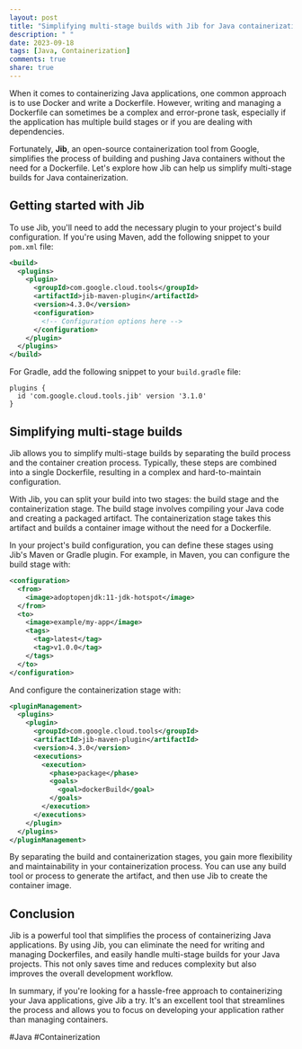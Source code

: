 ```yaml
---
layout: post
title: "Simplifying multi-stage builds with Jib for Java containerization"
description: " "
date: 2023-09-18
tags: [Java, Containerization]
comments: true
share: true
---
```


When it comes to containerizing Java applications, one common approach is to use Docker and write a Dockerfile. However, writing and managing a Dockerfile can sometimes be a complex and error-prone task, especially if the application has multiple build stages or if you are dealing with dependencies.

Fortunately, **Jib**, an open-source containerization tool from Google, simplifies the process of building and pushing Java containers without the need for a Dockerfile. Let's explore how Jib can help us simplify multi-stage builds for Java containerization.

## Getting started with Jib

To use Jib, you'll need to add the necessary plugin to your project's build configuration. If you're using Maven, add the following snippet to your `pom.xml` file:

```xml
<build>
  <plugins>
    <plugin>
      <groupId>com.google.cloud.tools</groupId>
      <artifactId>jib-maven-plugin</artifactId>
      <version>4.3.0</version>
      <configuration>
        <!-- Configuration options here -->
      </configuration>
    </plugin>
  </plugins>
</build>
```

For Gradle, add the following snippet to your `build.gradle` file:

```
plugins {
  id 'com.google.cloud.tools.jib' version '3.1.0'
}
```

## Simplifying multi-stage builds

Jib allows you to simplify multi-stage builds by separating the build process and the container creation process. Typically, these steps are combined into a single Dockerfile, resulting in a complex and hard-to-maintain configuration.

With Jib, you can split your build into two stages: the build stage and the containerization stage. The build stage involves compiling your Java code and creating a packaged artifact. The containerization stage takes this artifact and builds a container image without the need for a Dockerfile.

In your project's build configuration, you can define these stages using Jib's Maven or Gradle plugin. For example, in Maven, you can configure the build stage with:

```xml
<configuration>
  <from>
    <image>adoptopenjdk:11-jdk-hotspot</image>
  </from>
  <to>
    <image>example/my-app</image>
    <tags>
      <tag>latest</tag>
      <tag>v1.0.0</tag>
    </tags>
  </to>
</configuration>
```

And configure the containerization stage with:

```xml
<pluginManagement>
  <plugins>
    <plugin>
      <groupId>com.google.cloud.tools</groupId>
      <artifactId>jib-maven-plugin</artifactId>
      <version>4.3.0</version>
      <executions>
        <execution>
          <phase>package</phase>
          <goals>
            <goal>dockerBuild</goal>
          </goals>
        </execution>
      </executions>
    </plugin>
  </plugins>
</pluginManagement>
```

By separating the build and containerization stages, you gain more flexibility and maintainability in your containerization process. You can use any build tool or process to generate the artifact, and then use Jib to create the container image.

## Conclusion

Jib is a powerful tool that simplifies the process of containerizing Java applications. By using Jib, you can eliminate the need for writing and managing Dockerfiles, and easily handle multi-stage builds for your Java projects. This not only saves time and reduces complexity but also improves the overall development workflow.

In summary, if you're looking for a hassle-free approach to containerizing your Java applications, give Jib a try. It's an excellent tool that streamlines the process and allows you to focus on developing your application rather than managing containers.

#Java #Containerization